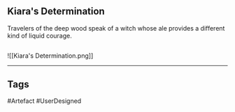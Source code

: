 ## Kiara's Determination
Travelers of the deep wood speak of a witch
whose ale provides a different kind
of liquid courage.
## 
![[Kiara's Determination.png]]

---
## Tags
#Artefact
#UserDesigned 